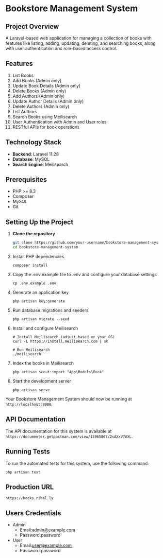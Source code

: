 # Bookstore Management System

## Project Overview

A Laravel-based web application for managing a collection of books with features like listing, adding, updating,
deleting, and searching books, along with user authentication and role-based access control.

## Features

1. List Books
2. Add Books (Admin only)
3. Update Book Details (Admin only)
4. Delete Books (Admin only)
5. Add Authors (Admin only)
6. Update Author Details (Admin only)
7. Delete Authors (Admin only)
8. List Authors
9. Search Books using Meilisearch
10. User Authentication with Admin and User roles
11. RESTful APIs for book operations

## Technology Stack

- **Backend**: Laravel 11.28
- **Database**: MySQL
- **Search Engine**: Meilisearch

## Prerequisites

- PHP >= 8.3
- Composer
- MySQL
- Git

## Setting Up the Project

1. **Clone the repository**
   ```sh
   git clone https://github.com/your-username/bookstore-management-system.git
   cd bookstore-management-system
   ```

2. Install PHP dependencies
   ```
   composer install
   ```

3. Copy the .env.example file to .env and configure your database settings
   ```
   cp .env.example .env
   ```

4. Generate an application key

   ```
   php artisan key:generate
   ```

5. Run database migrations and seeders
   ```
   php artisan migrate --seed
   ```

6. Install and configure Meilisearch
   ```
   # Install Meilisearch (adjust based on your OS)
   curl -L https://install.meilisearch.com | sh

   # Run Meilisearch
   ./meilisearch
   ```

7. Index the books in Meilisearch
   ```
   php artisan scout:import "App\Models\Book"
   ```

8. Start the development server
   ```
   php artisan serve
   ```

Your Bookstore Management System should now be running at `http://localhost:8000`.

## API Documentation

The API documentation for this system is available at `https://documenter.getpostman.com/view/13965867/2sAXxV7AXL`.

## Running Tests

To run the automated tests for this system, use the following command:

```
php artisan test
```


## Production URL

```
https://books.ribal.ly
```

## Users Credentials

- Admin
  - Email:admin@example.com
  - Password:password
- User
  - Email:user@example.com
  - Password:password


